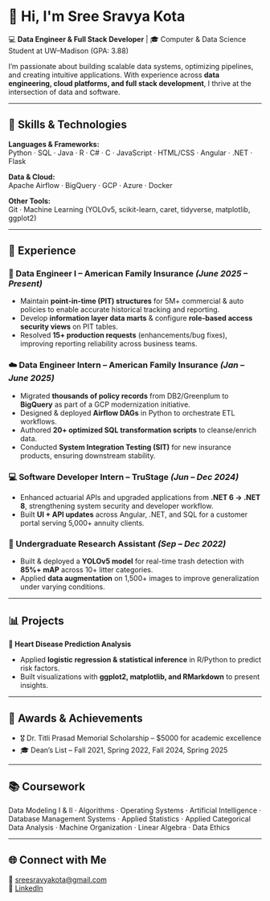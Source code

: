 # 👋 Hi, I'm Sree Sravya Kota  

💻 **Data Engineer & Full Stack Developer** | 🎓 Computer & Data Science Student at UW–Madison (GPA: 3.88)  

I’m passionate about building scalable data systems, optimizing pipelines, and creating intuitive applications. With experience across **data engineering, cloud platforms, and full stack development**, I thrive at the intersection of data and software.  

---

## 🔧 Skills & Technologies  

**Languages & Frameworks:**  
Python · SQL · Java · R · C# · C · JavaScript · HTML/CSS · Angular · .NET · Flask  

**Data & Cloud:**  
Apache Airflow · BigQuery · GCP · Azure · Docker  

**Other Tools:**  
Git · Machine Learning (YOLOv5, scikit-learn, caret, tidyverse, matplotlib, ggplot2)  

---

## 💼 Experience  

### 🚀 Data Engineer I – American Family Insurance *(June 2025 – Present)*  
- Maintain **point-in-time (PIT) structures** for 5M+ commercial & auto policies to enable accurate historical tracking and reporting.  
- Develop **information layer data marts** & configure **role-based access security views** on PIT tables.  
- Resolved **15+ production requests** (enhancements/bug fixes), improving reporting reliability across business teams.  

### ☁️ Data Engineer Intern – American Family Insurance *(Jan – June 2025)*  
- Migrated **thousands of policy records** from DB2/Greenplum to **BigQuery** as part of a GCP modernization initiative.  
- Designed & deployed **Airflow DAGs** in Python to orchestrate ETL workflows.  
- Authored **20+ optimized SQL transformation scripts** to cleanse/enrich data.  
- Conducted **System Integration Testing (SIT)** for new insurance products, ensuring downstream stability.  

### 💻 Software Developer Intern – TruStage *(Jun – Dec 2024)*  
- Enhanced actuarial APIs and upgraded applications from **.NET 6 → .NET 8**, strengthening system security and developer workflow.  
- Built **UI + API updates** across Angular, .NET, and SQL for a customer portal serving 5,000+ annuity clients.  

### 🔬 Undergraduate Research Assistant *(Sep – Dec 2022)*  
- Built & deployed a **YOLOv5 model** for real-time trash detection with **85%+ mAP** across 10+ litter categories.  
- Applied **data augmentation** on 1,500+ images to improve generalization under varying conditions.  

---

## 📊 Projects  

**🔹 Heart Disease Prediction Analysis**  
- Applied **logistic regression & statistical inference** in R/Python to predict risk factors.  
- Built visualizations with **ggplot2, matplotlib, and RMarkdown** to present insights.  

---

## 🏅 Awards & Achievements  
- 🎖️ Dr. Titli Prasad Memorial Scholarship – $5000 for academic excellence  
- 🎓 Dean’s List – Fall 2021, Spring 2022, Fall 2024, Spring 2025  

---

## 📚 Coursework  
Data Modeling I & II · Algorithms · Operating Systems · Artificial Intelligence · Database Management Systems · Applied Statistics · Applied Categorical Data Analysis · Machine Organization · Linear Algebra · Data Ethics  

---

## 🌐 Connect with Me  
📧 [sreesravyakota@gmail.com](mailto:sreesravyakota@gmail.com)  
🔗 [LinkedIn](https://www.linkedin.com/in/sree-sravya-kota-0583a3218/)  
